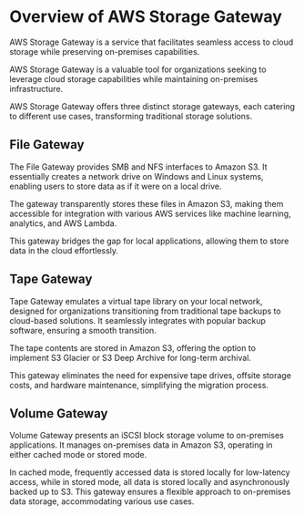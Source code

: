 # Overview of AWS Storage Gateway

AWS Storage Gateway is a service that facilitates seamless access to cloud storage while preserving on-premises capabilities.

AWS Storage Gateway is a valuable tool for organizations seeking to leverage cloud storage capabilities while maintaining on-premises infrastructure.

AWS Storage Gateway offers three distinct storage gateways, each catering to different use cases, transforming traditional storage solutions.

## File Gateway

The File Gateway provides SMB and NFS interfaces to Amazon S3. It essentially creates a network drive on Windows and Linux systems, enabling users to store data as if it were on a local drive.

The gateway transparently stores these files in Amazon S3, making them accessible for integration with various AWS services like machine learning, analytics, and AWS Lambda.

This gateway bridges the gap for local applications, allowing them to store data in the cloud effortlessly.

## Tape Gateway

Tape Gateway emulates a virtual tape library on your local network, designed for organizations transitioning from traditional tape backups to cloud-based solutions. It seamlessly integrates with popular backup software, ensuring a smooth transition.

The tape contents are stored in Amazon S3, offering the option to implement S3 Glacier or S3 Deep Archive for long-term archival. 

This gateway eliminates the need for expensive tape drives, offsite storage costs, and hardware maintenance, simplifying the migration process.

## Volume Gateway

Volume Gateway presents an iSCSI block storage volume to on-premises applications. It manages on-premises data in Amazon S3, operating in either cached mode or stored mode.

In cached mode, frequently accessed data is stored locally for low-latency access, while in stored mode, all data is stored locally and asynchronously backed up to S3. This gateway ensures a flexible approach to on-premises data storage, accommodating various use cases.
